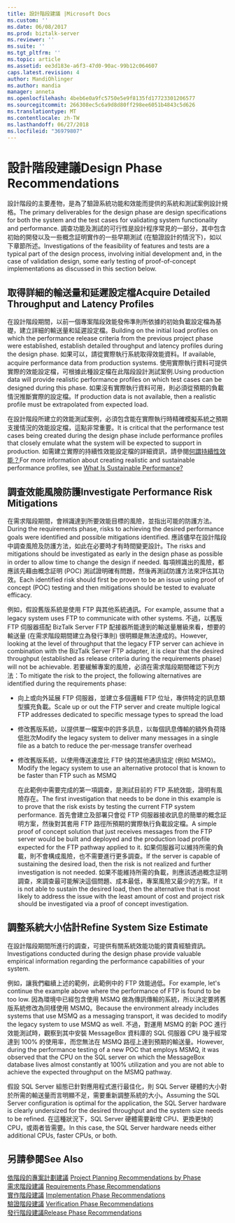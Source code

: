 ```yaml
---
title: 設計階段建議 |Microsoft Docs
ms.custom: ''
ms.date: 06/08/2017
ms.prod: biztalk-server
ms.reviewer: ''
ms.suite: ''
ms.tgt_pltfrm: ''
ms.topic: article
ms.assetid: ee3d183e-a6f3-47d0-90ac-99b12c064607
caps.latest.revision: 4
author: MandiOhlinger
ms.author: mandia
manager: anneta
ms.openlocfilehash: 4beb6e0a9fc5750e5e9f8135fd17723301206577
ms.sourcegitcommit: 266308ec5c6a9d8d80ff298ee6051b4843c5d626
ms.translationtype: MT
ms.contentlocale: zh-TW
ms.lasthandoff: 06/27/2018
ms.locfileid: "36979807"
---
```

# <a name="design-phase-recommendations"></a><span data-ttu-id="ab2f4-102">設計階段建議</span><span class="sxs-lookup"><span data-stu-id="ab2f4-102">Design Phase Recommendations</span></span>
<span data-ttu-id="ab2f4-103">設計階段的主要產物，是為了驗證系統功能和效能而提供的系統和測試案例設計規格。</span><span class="sxs-lookup"><span data-stu-id="ab2f4-103">The primary deliverables for the design phase are design specifications for both the system and the test cases for validating system functionality and performance.</span></span> <span data-ttu-id="ab2f4-104">調查功能及測試的可行性是設計程序常見的一部分，其中包含初始的開發以及一些概念証明實作的一些早期測試 (在驗證設計的情況下)，如以下章節所述。</span><span class="sxs-lookup"><span data-stu-id="ab2f4-104">Investigations of the feasibility of features and tests are a typical part of the design process, involving initial development and, in the case of validation design, some early testing of proof-of-concept implementations as discussed in this section below.</span></span>  
  
## <a name="acquire-detailed-throughput-and-latency-profiles"></a><span data-ttu-id="ab2f4-105">取得詳細的輸送量和延遲設定檔</span><span class="sxs-lookup"><span data-stu-id="ab2f4-105">Acquire Detailed Throughput and Latency Profiles</span></span>  
 <span data-ttu-id="ab2f4-106">在設計階段期間，以前一個專案階段效能發佈準則所依據的初始負載設定檔為基礎，建立詳細的輸送量和延遲設定檔。</span><span class="sxs-lookup"><span data-stu-id="ab2f4-106">Building on the initial load profiles on which the performance release criteria from the previous project phase were established, establish detailed throughput and latency profiles during the design phase.</span></span> <span data-ttu-id="ab2f4-107">如果可以，請從實際執行系統取得效能資料。</span><span class="sxs-lookup"><span data-stu-id="ab2f4-107">If available, acquire performance data from production systems.</span></span> <span data-ttu-id="ab2f4-108">使用實際執行資料可提供實際的效能設定檔，可根據此種設定檔在此階段設計測試案例.</span><span class="sxs-lookup"><span data-stu-id="ab2f4-108">Using production data will provide realistic performance profiles on which test cases can be designed during this phase.</span></span> <span data-ttu-id="ab2f4-109">如果沒有實際執行資料可用，則必須從預期的負載情況推斷實際的設定檔。</span><span class="sxs-lookup"><span data-stu-id="ab2f4-109">If production data is not available, then a realistic profile must be extrapolated from expected load.</span></span>  
  
 <span data-ttu-id="ab2f4-110">在設計階段所建立的效能測試案例，必須包含能在實際執行時精確模擬系統之預期支援情況的效能設定檔，這點非常重要。</span><span class="sxs-lookup"><span data-stu-id="ab2f4-110">It is critical that the performance test cases being created during the design phase include performance profiles that closely emulate what the system will be expected to support in production.</span></span> <span data-ttu-id="ab2f4-111">如需建立實際的持續性效能設定檔的詳細資訊，請參閱[何謂持續性效能？](../core/what-is-sustainable-performance.md)</span><span class="sxs-lookup"><span data-stu-id="ab2f4-111">For more information about creating realistic and sustainable performance profiles, see [What Is Sustainable Performance?](../core/what-is-sustainable-performance.md)</span></span>  
  
## <a name="investigate-performance-risk-mitigations"></a><span data-ttu-id="ab2f4-112">調查效能風險防護</span><span class="sxs-lookup"><span data-stu-id="ab2f4-112">Investigate Performance Risk Mitigations</span></span>  
 <span data-ttu-id="ab2f4-113">在需求階段期間，會辨識達到所要效能目標的風險，並指出可能的防護方法。</span><span class="sxs-lookup"><span data-stu-id="ab2f4-113">During the requirements phase, risks to achieving the desired performance goals were identified and possible mitigations identified.</span></span>  <span data-ttu-id="ab2f4-114">應該儘早在設計階段中調查風險及防護方法，如此在必要時才有時間變更設計。</span><span class="sxs-lookup"><span data-stu-id="ab2f4-114">The risks and mitigations should be investigated as early in the design phase as possible in order to allow time to change the design if needed.</span></span> <span data-ttu-id="ab2f4-115">每項辨識出的風險，都應該先藉由概念証明 (POC) 測試證明確有問題，然後再測試防護方法來評估其功效。</span><span class="sxs-lookup"><span data-stu-id="ab2f4-115">Each identified risk should first be proven to be an issue using proof of concept (POC) testing and then mitigations should be tested to evaluate efficacy.</span></span>  
  
 <span data-ttu-id="ab2f4-116">例如，假設舊版系統是使用 FTP 與其他系統通訊。</span><span class="sxs-lookup"><span data-stu-id="ab2f4-116">For example, assume that a legacy system uses FTP to communicate with other systems.</span></span> <span data-ttu-id="ab2f4-117">不過，以舊版 FTP 伺服器搭配 BizTalk Server FTP 配接器所能達到的輸送量層級來看，想要的輸送量 (在需求階段期間建立為發行準則) 很明顯是無法達成的。</span><span class="sxs-lookup"><span data-stu-id="ab2f4-117">However, looking at the level of throughput that the legacy FTP server can achieve in combination with the BizTalk Server FTP adapter, it is clear that the desired throughput (established as release criteria during the requirements phase) will not be achievable.</span></span> <span data-ttu-id="ab2f4-118">若要緩解專案的風險，必須在需求階段期間確認下列方法：</span><span class="sxs-lookup"><span data-stu-id="ab2f4-118">To mitigate the risk to the project, the following alternatives are identified during the requirements phase:</span></span>  
  
- <span data-ttu-id="ab2f4-119">向上或向外延展 FTP 伺服器，並建立多個邏輯 FTP 位址，專供特定的訊息類型擴充負載。</span><span class="sxs-lookup"><span data-stu-id="ab2f4-119">Scale up or out the FTP server and create multiple logical FTP addresses dedicated to specific message types to spread the load</span></span>  
  
- <span data-ttu-id="ab2f4-120">修改舊版系統，以提供單一檔案中的許多訊息，以每個訊息傳輸的額外負荷降低批次</span><span class="sxs-lookup"><span data-stu-id="ab2f4-120">Modify the legacy system to deliver many messages in a single file as a batch to reduce the per-message transfer overhead</span></span>  
  
- <span data-ttu-id="ab2f4-121">修改舊版系統，以使用傳送速度比 FTP 快的其他通訊協定 (例如 MSMQ)。</span><span class="sxs-lookup"><span data-stu-id="ab2f4-121">Modify the legacy system to use an alternative protocol that is known to be faster than FTP such as MSMQ</span></span>  
  
  <span data-ttu-id="ab2f4-122">在此範例中需要完成的第一項調查，是測試目前的 FTP 系統效能，證明有風險存在。</span><span class="sxs-lookup"><span data-stu-id="ab2f4-122">The first investigation that needs to be done in this example is to prove that the risk exists by testing the current FTP system performance.</span></span> <span data-ttu-id="ab2f4-123">首先會建立及部署只會從 FTP 伺服器接收訊息的簡單的概念証明方案，然後對其套用 FTP 路徑所預期的實際執行負載設定檔。</span><span class="sxs-lookup"><span data-stu-id="ab2f4-123">A simple proof of concept solution that just receives messages from the FTP server would be built and deployed and the production load profile expected for the FTP pathway applied to it.</span></span> <span data-ttu-id="ab2f4-124">如果伺服器可以維持所需的負載，則不會構成風險，也不需要進行更多調查。</span><span class="sxs-lookup"><span data-stu-id="ab2f4-124">If the server is capable of sustaining the desired load, then the risk is not realized and further investigation is not needed.</span></span> <span data-ttu-id="ab2f4-125">如果不能維持所需的負載，則應該透過概念証明調查，來調查最可能解決這個問題、成本最低，專案風險又最少的方案。</span><span class="sxs-lookup"><span data-stu-id="ab2f4-125">If it is not able to sustain the desired load, then the alternative that is most likely to address the issue with the least amount of cost and project risk should be investigated via a proof of concept investigation.</span></span>  
  
## <a name="refine-system-size-estimate"></a><span data-ttu-id="ab2f4-126">調整系統大小估計</span><span class="sxs-lookup"><span data-stu-id="ab2f4-126">Refine System Size Estimate</span></span>  
 <span data-ttu-id="ab2f4-127">在設計階段期間所進行的調查，可提供有關系統效能功能的寶貴經驗資訊。</span><span class="sxs-lookup"><span data-stu-id="ab2f4-127">Investigations conducted during the design phase provide valuable empirical information regarding the performance capabilities of your system.</span></span>  
  
 <span data-ttu-id="ab2f4-128">例如，讓我們繼續上述的範例，此範例中的 FTP 效能過低。</span><span class="sxs-lookup"><span data-stu-id="ab2f4-128">For example, let's continue the example above where the performance of FTP is found to be too low.</span></span> <span data-ttu-id="ab2f4-129">因為環境中已經包含使用 MSMQ 做為傳訊傳輸的系統，所以決定要將舊版系統修改為同樣使用 MSMQ。</span><span class="sxs-lookup"><span data-stu-id="ab2f4-129">Because the environment already includes systems that use MSMQ as a messaging transport, it was decided to modify the legacy system to use MSMQ as well.</span></span> <span data-ttu-id="ab2f4-130">不過，對運用 MSMQ 的新 POC 進行效能測試時，觀察到其中安裝 MessageBox 資料庫的 SQL 伺服器 CPU 幾乎經常達到 100% 的使用率，而您無法在 MSMQ 路徑上達到預期的輸送量。</span><span class="sxs-lookup"><span data-stu-id="ab2f4-130">However, during the performance testing of a new POC that employs MSMQ, it was observed that the CPU on the SQL server on which the MessageBox database lives almost constantly at 100% utilization and you are not able to achieve the expected throughput on the MSMQ pathway.</span></span>  
  
 <span data-ttu-id="ab2f4-131">假設 SQL Server 組態已針對應用程式進行最佳化，則 SQL Server 硬體的大小對於所需的輸送量而言明顯不足，需要重新調整系統的大小。</span><span class="sxs-lookup"><span data-stu-id="ab2f4-131">Assuming the SQL Server configuration is optimal for the application, the SQL Server hardware is clearly undersized for the desired throughput and the system size needs to be refined.</span></span> <span data-ttu-id="ab2f4-132">在這種狀況下，SQL Server 硬體需要新增 CPU、更換更快的 CPU，或兩者皆需要。</span><span class="sxs-lookup"><span data-stu-id="ab2f4-132">In this case, the SQL Server hardware needs either additional CPUs, faster CPUs, or both.</span></span>  
  
## <a name="see-also"></a><span data-ttu-id="ab2f4-133">另請參閱</span><span class="sxs-lookup"><span data-stu-id="ab2f4-133">See Also</span></span>  
 <span data-ttu-id="ab2f4-134">[依階段的專案計劃建議](../core/project-planning-recommendations-by-phase.md) </span><span class="sxs-lookup"><span data-stu-id="ab2f4-134">[Project Planning Recommendations by Phase](../core/project-planning-recommendations-by-phase.md) </span></span>  
 <span data-ttu-id="ab2f4-135">[需求階段建議](../core/requirements-phase-recommendations.md) </span><span class="sxs-lookup"><span data-stu-id="ab2f4-135">[Requirements Phase Recommendations](../core/requirements-phase-recommendations.md) </span></span>  
 <span data-ttu-id="ab2f4-136">[實作階段建議](../core/implementation-phase-recommendations.md) </span><span class="sxs-lookup"><span data-stu-id="ab2f4-136">[Implementation Phase Recommendations](../core/implementation-phase-recommendations.md) </span></span>  
 <span data-ttu-id="ab2f4-137">[驗證階段建議](../core/verification-phase-recommendations.md) </span><span class="sxs-lookup"><span data-stu-id="ab2f4-137">[Verification Phase Recommendations](../core/verification-phase-recommendations.md) </span></span>  
 [<span data-ttu-id="ab2f4-138">發行階段建議</span><span class="sxs-lookup"><span data-stu-id="ab2f4-138">Release Phase Recommendations</span></span>](../core/release-phase-recommendations.md)